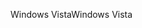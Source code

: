 <span data-ttu-id="b65f3-101">Windows Vista</span><span class="sxs-lookup"><span data-stu-id="b65f3-101">Windows Vista</span></span>